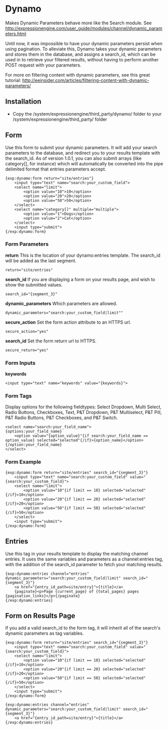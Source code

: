 # Dynamo #

Makes Dynamic Parameters behave more like the Search module. See <http://expressionengine.com/user_guide/modules/channel/dynamic_parameters.html>

Until now, it was impossible to have your dynamic parameters persist when using pagination. To alleviate this, Dynamo takes your dynamic parameters and stores them in the database, and assigns a search_id, which can be used in to retrieve your filtered results, without having to perform another POST request with your parameters.

For more on filtering content with dynamic parameters, see this great tutorial: <http://eeinsider.com/articles/filtering-content-with-dynamic-parameters/>

## Installation

* Copy the /system/expressionengine/third_party/dynamo/ folder to your /system/expressionengine/third_party/ folder

## Form
Use this form to submit your dynamic parameters. It will add your search parameters to the database, and redirect you to your results template with the search_id. As of version 1.0.1, you can also submit arrays (like category[], for instance) which will automatically be converted into the pipe delimited format that entries parameters accept.

	{exp:dynamo:form return="site/entries"}
		<input type="text" name="search:your_custom_field">
		<select name="limit">
			<option value="10">10</option>
			<option value="20">20</option>
			<option value="50">50</option>
		</select>
		<select name="category[]" multiple="multiple">
			<option value="1">Dogs</option>
			<option value="2">Cat</option>
		</select>
		<input type="submit">
	{/exp:dynamo:form}

### Form Parameters

**return**
This is the location of your dynamo:entries template. The search_id will be added as the last segment.

	return="site/entries"

**search_id**
If you are displaying a form on your results page, and wish to show the submitted values.

	search_id="{segment_3}"

**dynamic_parameters**
Which parameters are allowed.

	dynamic_parameters="search:your_custom_field|limit""

**secure_action**
Set the form action attribute to an HTTPS url.

	secure_action="yes"

**search_id**
Set the form return url to HTTPS.

	secure_return="yes"

### Form Inputs

**keywords**

	<input type="text" name="keywords" value="{keywords}">
	
### Form Tags

Display options for the following fieldtypes: Select Dropdown, Multi Select, Radio Buttons, Checkboxes, Text, P&T Dropdown, P&T Multiselect, P&T Pill, P&T Radio Buttons, P&T Checkboxes, and P&T Switch.

	<select name="search:your_field_name">
	{options:your_field_name}
		<option value="{option_value}"{if search:your_field_name == option_value} selected="selected"{/if}>{option_name}</option>
	{/option:your_field_name}
	</select>
	

### Form Example

	{exp:dynamo:form return="site/entries" search_id="{segment_3}"}
		<input type="text" name="search:your_custom_field" value="{search:your_custom_field}">
		<select name="limit">
			<option value="10"{if limit == 10} selected="selected"{/if}>10</option>
			<option value="20"{if limit == 20} selected="selected"{/if}>20</option>
			<option value="50"{if limit == 50} selected="selected"{/if}>50</option>
		</select>
		<input type="submit">
	{/exp:dynamo:form}

## Entries
Use this tag in your results template to display the matching channel entries. It uses the same variables and parameters as a channel:entries tag, with the addition of the search_id parameter to fetch your matching results.

	{exp:dynamo:entries channel="entries" dynamic_parameters="search:your_custom_field|limit" search_id="{segment_3}"}
		<a href="{entry_id_path=site/entry}">{title}</a>
		{paginate}<p>Page {current_page} of {total_pages} pages {pagination_links}</p>{/paginate}
	{/exp:dynamo:entries}

## Form on Results Page
If you add a valid search_id to the form tag, it will inherit all of the search's dynamic parameters as tag variables.

	{exp:dynamo:form return="site/entries" search_id="{segment_3}"}
		<input type="text" name="search:your_custom_field" value="{search:your_custom_field}">
		<select name="limit">
			<option value="10"{if limit == 10} selected="selected"{/if}>10</option>
			<option value="20"{if limit == 20} selected="selected"{/if}>20</option>
			<option value="50"{if limit == 50} selected="selected"{/if}>50</option>
		</select>
		<input type="submit">
	{/exp:dynamo:form}
	
	{exp:dynamo:entries channel="entries" dynamic_parameters="search:your_custom_field|limit" search_id="{segment_3}"}
		<a href="{entry_id_path=site/entry}">{title}</a>
	{/exp:dynamo:entries}